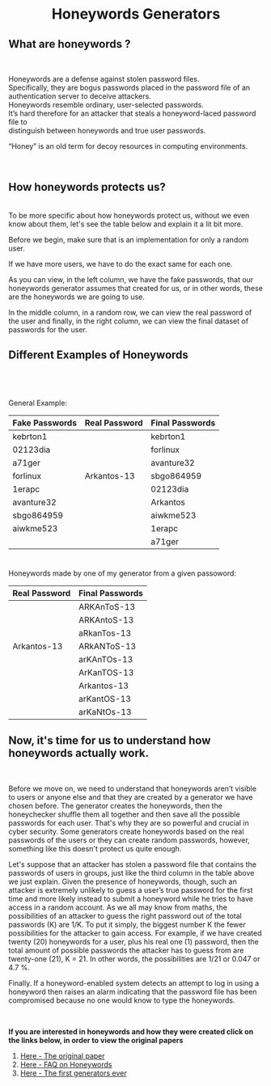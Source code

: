<h1 align="center">Honeywords Generators</h1>

## **What	are	honeywords ?**
<br>

Honeywords	are	a	defense	against	stolen	password	files.	
Specifically,	they are	bogus	passwords	placed	in	the	password	file	of	an	authentication	server to	deceive	attackers.	
Honeywords resemble	ordinary,	user-selected	passwords.	
It’s hard	therefore	for	an	attacker	that steals	a	honeyword-laced password	file	to	
distinguish	between	honeywords	and	true user passwords.	

“Honey” is	an	old	term for	decoy	resources in	computing	environments.	

<br>


## **How honeywords protects us?**

<br>
To be more specific about how honeywords protect us, without we even know about them, let's see the table below and explain it a lit bit more.

Before we begin, make sure that is an implementation for only a random user. 

If we have more users, we have to do the exact same for each one.

As you can view, in the left column, we have the fake passwords, that our honeywords generator assumes that created for us, or in other words, these are the honeywords we are going to use.

In the middle column, in a random row, we can view the real password of the user and finally, in the right column, we can view the final dataset of passwords for the user.
<br>

## **Different Examples of Honeywords**
<br>

#### <h1 align="center">
General Example:
  
Fake Passwords | Real Password | Final Passwords
------------   | ------------  | ------------ |
kebrton1       |               |    kebrton1  |
02123dia       |               |    forlinux  |
a71ger         |               |    avanture32|
forlinux       | Arkantos-13   |    sbgo864959|
1erapc         |               |    02123dia  |
avanture32     |               |    Arkantos  |
sbgo864959     |               |    aiwkme523 |
aiwkme523      |               |    1erapc    |
   <br>        |      <br>     |    a71ger    |
  
</h1>

#### <h1 align="center">
Honeywords made by one of my generator from a given passoword:
  
|Real Password  | Final Passwords |
| ------------  | ------------    |
|     <br>      |    ARKAnToS-13  |
|     <br>      |    ARKAntoS-13  |
|     <br>      |    aRkanTos-13  |
|  Arkantos-13  |    ARkANToS-13  |
|    <br>       |    arKAnTOs-13  |
|    <br>       |   ArKanTOS-13   |
|    <br>       |   Arkantos-13   |
|    <br>       |   arKantOS-13   |
|    <br>       |   arKaNtOs-13   |
  
</h1>


## **Now, it's time for us to understand how honeywords actually work.**
<br>

Before we move on, we need to understand that honeywords aren’t visible to users or anyone else and that they are created by a generator we have chosen before. 
The generator creates the honeywords, then the honeychecker shuffle them all together and then save all the possible passwords for each user.
That's why they are so powerful and crucial in cyber security.
Some generators create honeywords based on the real passwords of the users or they can create random passwords, however, something like this doesn't protect us quite enough.


Let's suppose that an attacker has stolen a password file that contains the passwords of users in groups, just like the third column in the table above we just explain. 
Given the presence of honeywords, though, such an attacker is extremely unlikely to guess a user’s true password for the first time and more likely instead to submit a honeyword while he tries to have access in a random account. 
As we all may know from maths, the possibilities of an attacker to guess the right password out of the total passwords (K) are 1/K. 
To put it simply, the biggest number K the fewer possibilities for the attacker to gain access.
For example, if we have created twenty (20) honeywords for a user, plus his real one (1) password, then the total amount of possible passwords the attacker has to guess from are twenty-one (21), K = 21. 
In other words, the possibilities are 1/21 or 0.047 or 4.7 %.


Finally. If a honeyword-enabled system detects an attempt to log in using a honeyword then raises an alarm indicating that the password file has been compromised because no one would know to type the honeywords.


<br>

**If you are interested in honeywords and how they were created click on the links below, in order to view the original papers**

1.  [Here - The original paper](https://people.csail.mit.edu/rivest/pubs/JR13.pdf)
2.  [Here - FAQ on Honeywords](https://people.csail.mit.edu/rivest/honeywords/faq.pdf)
3.  [Here - The first generators ever](https://people.csail.mit.edu/rivest/honeywords/gen.py)
